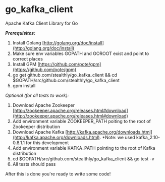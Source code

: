 go_kafka_client
===============

Apache Kafka Client Library for Go

***Prerequisites:***

1. Install Golang [http://golang.org/doc/install](http://golang.org/doc/install)
2. Make sure env variables GOPATH and GOROOT exist and point to correct places
3. Install GPM [https://github.com/pote/gpm](https://github.com/pote/gpm)
4. go get github.com/stealthly/go_kafka_client && cd $GOPATH/src/github.com/stealthly/go_kafka_client
5. gpm install

*Optional (for all tests to work):*

1. Download Apache Zookeeper [http://zookeeper.apache.org/releases.html#download](http://zookeeper.apache.org/releases.html#download)
2. Add environment variable ZOOKEEPER_PATH poiting to the root of Zookeeper distribution
3. Download Apache Kafka [http://kafka.apache.org/downloads.html](http://kafka.apache.org/downloads.html). *Note: we used kafka_2.10-0.8.1.1 for this development
4. Add environment variable KAFKA_PATH pointing to the root of Kafka distribution
5. cd $GOPATH/src/github.com/stealthly/go_kafka_client && go test -v
6. All tests should pass 

After this is done you're ready to write some code!